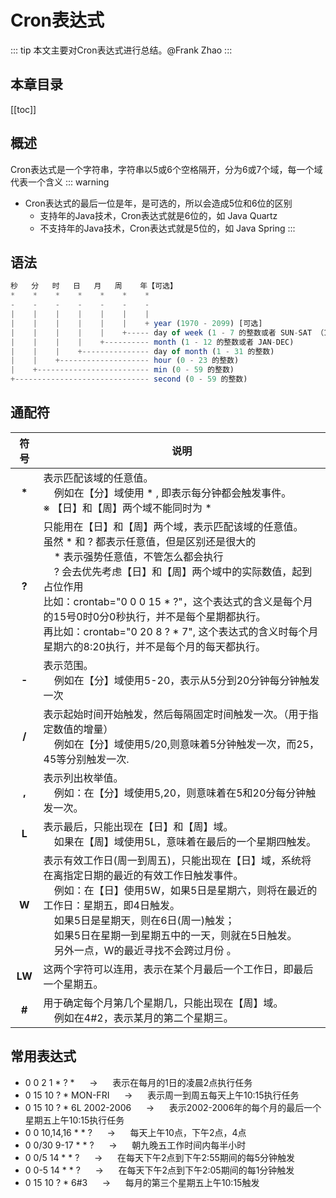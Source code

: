 # Cron表达式
::: tip
本文主要对Cron表达式进行总结。@Frank Zhao
:::
## 本章目录
[[toc]]
## 概述
Cron表达式是一个字符串，字符串以5或6个空格隔开，分为6或7个域，每一个域代表一个含义
::: warning
* Cron表达式的最后一位是年，是可选的，所以会造成5位和6位的区别
   * 支持年的Java技术，Cron表达式就是6位的，如 Java Quartz
   * 不支持年的Java技术，Cron表达式就是5位的，如 Java Spring
:::
## 语法
``` js
秒   分   时   日   月   周    年【可选】
*    *    *    *    *    *    *
-    -    -    -    -    -    -
|    |    |    |    |    |    |
|    |    |    |    |    |    + year (1970 - 2099) [可选]
|    |    |    |    |    +----- day of week (1 - 7 的整数或者 SUN-SAT （1=SUN）)
|    |    |    |    +---------- month (1 - 12 的整数或者 JAN-DEC)
|    |    |    +--------------- day of month (1 - 31 的整数)
|    |    +-------------------- hour (0 - 23 的整数)
|    +------------------------- min (0 - 59 的整数)
+------------------------------ second (0 - 59 的整数)
```
## 通配符
| 符号 | 说明 |
|:-:|-|
| <b>*</b> | 表示匹配该域的任意值。<br>&nbsp;&nbsp;&nbsp;&nbsp;例如在【分】域使用 * , 即表示每分钟都会触发事件。<br> ※ 【日】和【周】两个域不能同时为 * |
| <b>?</b> | 只能用在【日】和【周】两个域，表示匹配该域的任意值。<br>虽然 * 和 ? 都表示任意值，但是区别还是很大的<br>&nbsp;&nbsp;&nbsp;&nbsp;* 表示强势任意值，不管怎么都会执行<br>&nbsp;&nbsp;&nbsp;&nbsp;? 会去优先考虑【日】和【周】两个域中的实际数值，起到占位作用<br> 比如：crontab="0 0 0 15 * ?"，这个表达式的含义是每个月的15号0时0分0秒执行，并不是每个星期都执行。<br>再比如：crontab="0 20 8 ? * 7", 这个表达式的含义时每个月星期六的8:20执行，并不是每个月的每天都执行。|
| <b>-</b> | 表示范围。<br>&nbsp;&nbsp;&nbsp;&nbsp;例如在【分】域使用5-20，表示从5分到20分钟每分钟触发一次  |
| <b>/</b> | 表示起始时间开始触发，然后每隔固定时间触发一次。（用于指定数值的增量）<br>&nbsp;&nbsp;&nbsp;&nbsp;例如在【分】域使用5/20,则意味着5分钟触发一次，而25，45等分别触发一次.  |
| <b>,</b> | 表示列出枚举值。<br>&nbsp;&nbsp;&nbsp;&nbsp;例如：在【分】域使用5,20，则意味着在5和20分每分钟触发一次。  |
| <b>L</b> | 表示最后，只能出现在【日】和【周】域。<br>&nbsp;&nbsp;&nbsp;&nbsp;如果在【周】域使用5L，意味着在最后的一个星期四触发。  |
| <b>W</b> | 表示有效工作日(周一到周五)，只能出现在【日】域，系统将在离指定日期的最近的有效工作日触发事件。<br>&nbsp;&nbsp;&nbsp;&nbsp;例如：在【日】使用5W，如果5日是星期六，则将在最近的工作日：星期五，即4日触发。<br>&nbsp;&nbsp;&nbsp;&nbsp;如果5日是星期天，则在6日(周一)触发；<br>&nbsp;&nbsp;&nbsp;&nbsp;如果5日在星期一到星期五中的一天，则就在5日触发。<br>&nbsp;&nbsp;&nbsp;&nbsp;另外一点，W的最近寻找不会跨过月份 。 |
| <b>LW</b> | 这两个字符可以连用，表示在某个月最后一个工作日，即最后一个星期五。 |
| <b>#</b> | 用于确定每个月第几个星期几，只能出现在【周】域。<br>&nbsp;&nbsp;&nbsp;&nbsp;例如在4#2，表示某月的第二个星期三。 |
## 常用表达式
* 0 0 2 1 * ? * &nbsp;&nbsp;&nbsp;&nbsp; -> &nbsp;&nbsp;&nbsp;&nbsp; 表示在每月的1日的凌晨2点执行任务
* 0 15 10 ? * MON-FRI &nbsp;&nbsp;&nbsp;&nbsp; -> &nbsp;&nbsp;&nbsp;&nbsp; 表示周一到周五每天上午10:15执行任务
* 0 15 10 ? * 6L 2002-2006 &nbsp;&nbsp;&nbsp;&nbsp; -> &nbsp;&nbsp;&nbsp;&nbsp; 表示2002-2006年的每个月的最后一个星期五上午10:15执行任务
* 0 0 10,14,16 * * ? &nbsp;&nbsp;&nbsp;&nbsp; -> &nbsp;&nbsp;&nbsp;&nbsp; 每天上午10点，下午2点，4点
* 0 0/30 9-17 * * ? &nbsp;&nbsp;&nbsp;&nbsp; -> &nbsp;&nbsp;&nbsp;&nbsp; 朝九晚五工作时间内每半小时
* 0 0/5 14 * * ? &nbsp;&nbsp;&nbsp;&nbsp; -> &nbsp;&nbsp;&nbsp;&nbsp; 在每天下午2点到下午2:55期间的每5分钟触发
* 0 0-5 14 * * ? &nbsp;&nbsp;&nbsp;&nbsp; -> &nbsp;&nbsp;&nbsp;&nbsp; 在每天下午2点到下午2:05期间的每1分钟触发
* 0 15 10 ? * 6#3 &nbsp;&nbsp;&nbsp;&nbsp; -> &nbsp;&nbsp;&nbsp;&nbsp; 每月的第三个星期五上午10:15触发